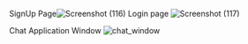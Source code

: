 SignUp Page![Screenshot (116)](https://github.com/Kasturi2810/STUDENT_CHATBOT-MAJOR_PROJECT-/assets/130964505/c8253d8e-3f6f-47fb-b86d-9964b55fc9c3)
Login page
![Screenshot (117)](https://github.com/Kasturi2810/STUDENT_CHATBOT-MAJOR_PROJECT-/assets/130964505/4c9b38ac-fd73-4491-9613-c4e0e6745ee5)

Chat Application Window 
![chat_window](https://github.com/Kasturi2810/STUDENT_CHATBOT-MAJOR_PROJECT-/assets/130964505/4b9fa679-fb08-44ea-89fc-8ea73eb5ec5d)
